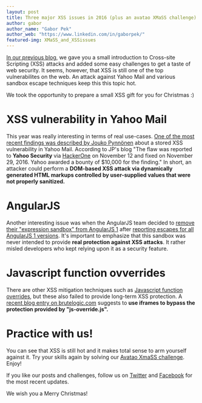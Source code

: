 ```yaml
---
layout: post
title: Three major XSS issues in 2016 (plus an avatao XMaSS challenge)
author: gabor
author_name: "Gabor Pek"
author_web: "https://www.linkedin.com/in/gaborpek/"
featured-img: XMaSS_and_XSSissues
---
```


[In our previous blog](https://blog.avatao.com/Your-first-avatao-Tuesday/), we gave you a small introduction to Cross-site Scripting (XSS) attacks and added some easy challenges to get a taste of web security. It seems, however, that XSS is still one of the top vulnerabilites on the web. An attack against Yahoo Mail and various sandbox escape techniques keep this this topic hot.

We took the opportunity to prepare a small XSS gift for you for Christmas :) 

<!--excerpt-->

# XSS vulnerability in Yahoo Mail 

This year was really interesting in terms of real use-cases. [One of the most recent findings was described by Jouko Pynnönen](https://klikki.fi/adv/yahoo2.html) about a stored XSS vulnerability in Yahoo Mail. According to JP's blog "The flaw was reported to **Yahoo Security** via [HackerOne](https://hackerone.com/yahoo) on November 12 and fixed on November 29, 2016. Yahoo awarded a bounty of $10,000 for the finding." In short, an attacker could perform a **DOM-based XSS attack via dynamically generated HTML markups controlled by user-supplied values that were not properly sanitized.**

# AngularJS 

Another interesting issue was when the AngularJS team decided to [remove their "expression sandbox" from AngularJS 1](https://docs.angularjs.org/guide/security) after [reporting escapes for all AngularJS 1 versions](https://www.youtube.com/watch?v=67Yc8_Bszlk&index=1&list=PLhixgUqwRTjwJTIkNopKuGLk3Pm9Ri1sF). It's important to emphasize that this sandbox was never intended to provide **real protection against XSS attacks**. It rather misled developers who kept relying upon it as a security feature.  

# Javascript function ovverrides

There are other XSS mitigation techniques such as [Javascript function overrides](https://www.trustwave.com/Resources/SpiderLabs-Blog/Detecting-Successful-XSS-Testing-with-JS-Overrides/), but these also failed to provide long-term XSS protection. A [recent blog entry on brutelogic.com](http://brutelogic.com.br/blog/bypassing-javascript-overrides/) suggests to **use iframes to bypass the protection provided by "js-override.js".**

# Practice with us!

You can see that XSS is still hot and it makes total sense to arm yourself against it. Try your skills again by solving our [Avatao XmaSS challenge](https://platform.avatao.com/paths/2bf3c9cb-f759-4915-9a2f-f30164c45fce/challenges/f4d9b9a0-42a7-11e6-bdf4-0800200c9a66). Enjoy!

If you like our posts and challenges, follow us on [Twitter](https://twitter.com/theavatao) and [Facebook](https://www.facebook.com/theavatao/) for the most recent updates. 

We wish you a Merry Christmas!
